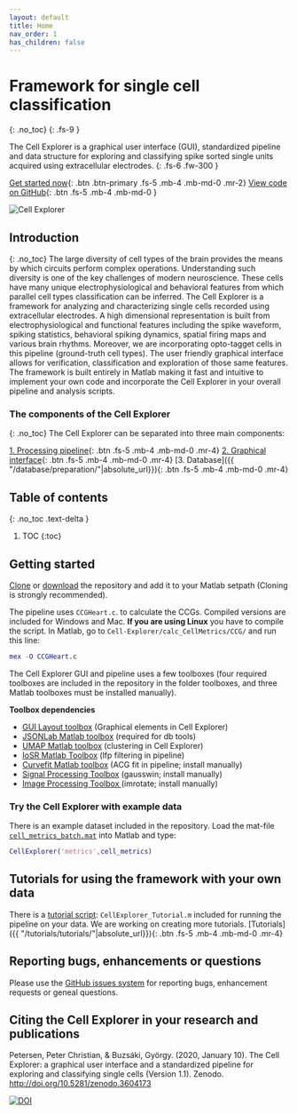 ```yaml
---
layout: default
title: Home
nav_order: 1
has_children: false
---
```

# Framework for single cell classification
{: .no_toc}
{: .fs-9 }

The Cell Explorer is a graphical user interface (GUI), standardized pipeline and data structure for exploring and classifying spike sorted single units acquired using extracellular electrodes.
{: .fs-6 .fw-300 }

[Get started now](#getting-started){: .btn .btn-primary .fs-5 .mb-4 .mb-md-0 .mr-2} [View code on GitHub](https://github.com/petersenpeter/Cell-Explorer){: .btn .fs-5 .mb-4 .mb-md-0 }

![Cell Explorer](https://buzsakilab.com/wp/wp-content/uploads/2019/11/Cell-Explorer-example.png)

## Introduction
{: .no_toc}
The large diversity of cell types of the brain provides the means by which circuits perform complex operations. Understanding such diversity is one of the key challenges of modern neuroscience. These cells have many unique electrophysiological and behavioral features from which parallel cell types classification can be inferred. The Cell Explorer is a framework for analyzing and characterizing single cells recorded using extracellular electrodes. A high dimensional representation is built from electrophysiological and functional features including the spike waveform, spiking statistics, behavioral spiking dynamics, spatial firing maps and various brain rhythms. Moreover, we are incorporating opto-tagget cells in this pipeline (ground-truth cell types). The user friendly graphical interface allows for verification, classification and exploration of those same features. The framework is built entirely in Matlab making it fast and intuitive to implement your own code and incorporate the Cell Explorer in your overall pipeline and analysis scripts.

### The components of the Cell Explorer
{: .no_toc}
The Cell Explorer can be separated into three main components:

[1. Processing pipeline](/Cell-Explorer/pipeline/running-pipeline/){: .btn .fs-5 .mb-4 .mb-md-0 .mr-4} [2. Graphical interface]({{"/interface/interface/"|absolute_url}}){: .btn .fs-5 .mb-4 .mb-md-0 .mr-4} [3. Database]({{ "/database/preparation/"|absolute_url}}){: .btn .fs-5 .mb-4 .mb-md-0 .mr-4}

## Table of contents
{: .no_toc .text-delta }

1. TOC
{:toc}

## Getting started
[Clone](x-github-client://openRepo/https://github.com/petersenpeter/Cell-Explorer) or [download](https://github.com/petersenpeter/Cell-Explorer/archive/master.zip) the repository and add it to your Matlab setpath (Cloning is strongly recommended). 

The pipeline uses `CCGHeart.c`. to calculate the CCGs. Compiled versions are included for Windows and Mac. __If you are using Linux__ you have to compile the script. In Matlab, go to `Cell-Explorer/calc_CellMetrics/CCG/` and run this line:

```m
mex -O CCGHeart.c
```
The Cell Explorer GUI and pipeline uses a few toolboxes (four required toolboxes are included in the repository in the folder toolboxes, and three Matlab toolboxes must be installed manually).

**Toolbox dependencies**
* [GUI Layout toolbox](https://www.mathworks.com/matlabcentral/fileexchange/47982-gui-layout-toolbox) (Graphical elements in Cell Explorer)
* [JSONLab Matlab toolbox](https://www.mathworks.com/matlabcentral/fileexchange/33381-jsonlab-a-toolbox-to-encode-decode-json-files) (required for db tools)
* [UMAP Matlab toolbox](https://www.mathworks.com/matlabcentral/fileexchange/71902-uniform-manifold-approximation-and-projection-umap) (clustering in Cell Explorer)
* [IoSR Matlab Toolbox](https://github.com/IoSR-Surrey/MatlabToolbox) (lfp filtering in pipeline)
* [Curvefit Matlab toolbox](https://www.mathworks.com/help/curvefit/index.html?s_cid=doc_ftr) (ACG fit in pipeline; install manually)
* [Signal Processing Toolbox](https://www.mathworks.com/help/signal/index.html?s_tid=CRUX_lftnav) (gausswin; install manually)
* [Image Processing Toolbox ](https://www.mathworks.com/products/image.html) (imrotate; install manually)

### Try the Cell Explorer with example data
There is an example dataset included in the repository. Load the mat-file [`cell_metrics_batch.mat`](https://github.com/petersenpeter/Cell-Explorer/blob/master/LoadCellMetricBatch.m) into Matlab and type:
```m
CellExplorer('metrics',cell_metrics)
```

## Tutorials for using the framework with your own data 
There is a [tutorial script](https://github.com/petersenpeter/Cell-Explorer/blob/master/tutorials/CellExplorer_Tutorial.m): `CellExplorer_Tutorial.m` included for running the pipeline on your data. We are working on creating more tutorials. 
[Tutorials]({{ "/tutorials/tutorials/"|absolute_url}}){: .btn .fs-5 .mb-4 .mb-md-0 .mr-4}
## Reporting bugs, enhancements or questions
Please use the [GitHub issues system](https://github.com/petersenpeter/Cell-Explorer/issues) for reporting bugs, enhancement requests or geneal questions.

## Citing the Cell Explorer in your research and publications

Petersen, Peter Christian, & Buzsáki, György. (2020, January 10). The Cell Explorer: a graphical user interface and a standardized pipeline for exploring and classifying single cells (Version 1.1). Zenodo. http://doi.org/10.5281/zenodo.3604173

[![DOI](https://zenodo.org/badge/DOI/10.5281/zenodo.3604173.svg)](https://doi.org/10.5281/zenodo.3604173)

